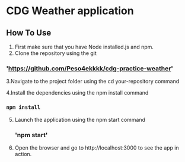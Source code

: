 # CDG Weather application

## How To Use
1. First make sure that you have Node installed.js and npm.
2. Clone the repository using the git
### 'https://github.com/Peso4ekkkk/cdg-practice-weather'

3.Navigate to the project folder using the cd your-repository command

4.Install the dependencies using the npm install command 
### `npm install`
5. Launch the application using the npm start command
   ### 'npm start'
6. Open the browser and go to http://localhost:3000 to see the app in action. 

